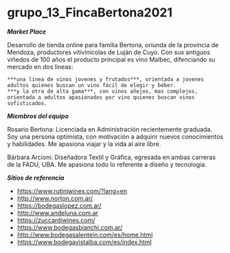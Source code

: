 # grupo_13_FincaBertona2021

***Market Place***

Desarrollo de tienda online para familia Bertona, oriunda de la provincia de Mendoza, productores vitivinicolas de Luján de Cuyo.
Con sus antiguos viñedos de 100 años el producto principal es vino Malbec, difenciando su mercado en dos lineas:
    
    ***una linea de vinos jovenes y frutados***, orientada a jovenes adultos quienes buscan un vino fácil de elegir y beber.
    ***y la otra de alta gama***, con vinos añejos, mas complejos, orientada a adultos apasionados por vino quienes buscan vinos sofisticados.

***Miembros del equipo***

Rosario Bertona: Licenciada en Administración recientemente graduada. Soy una persona optimista, con motivación a adquirir nuevos conocimientos y habilidades. Me apasiona viajar y la vida al aire libre. 

Bárbara Arcioni: Diseñadora Textil y Gráfica, egresada en ambas carreras de la FADU, UBA. Me apasiona todo lo referente a diseño y tecnología.


***Sitios de referencia***
* https://www.rutiniwines.com/?lang=en
* http://www.norton.com.ar/
* https://bodegaslopez.com.ar/
* http://www.andeluna.com.ar
* https://zuccardiwines.com/
* https://www.bodegasbianchi.com.ar/
* http://www.bodegasalentein.com/es/home.html
* https://www.bodegavistalba.com/es/index.html
